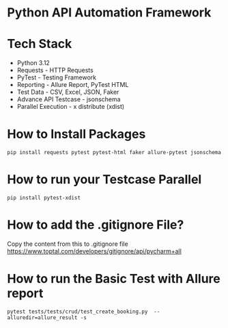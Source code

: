 # Python API Automation Framework

# Tech Stack
* Python 3.12
* Requests - HTTP Requests
* PyTest - Testing Framework
* Reporting - Allure Report, PyTest HTML
* Test Data - CSV, Excel, JSON, Faker
* Advance API Testcase - jsonschema
* Parallel Execution - x distribute (xdist)  

# How to Install Packages
```pip install requests pytest pytest-html faker allure-pytest jsonschema```

# How to run your Testcase Parallel
```pip install pytest-xdist```

# How to add the .gitignore File?
Copy the content from this to .gitignore file 
https://www.toptal.com/developers/gitignore/api/pycharm+all

# How to run the Basic Test with Allure report
```pytest tests/tests/crud/test_create_booking.py  --alluredir=allure_result -s```
